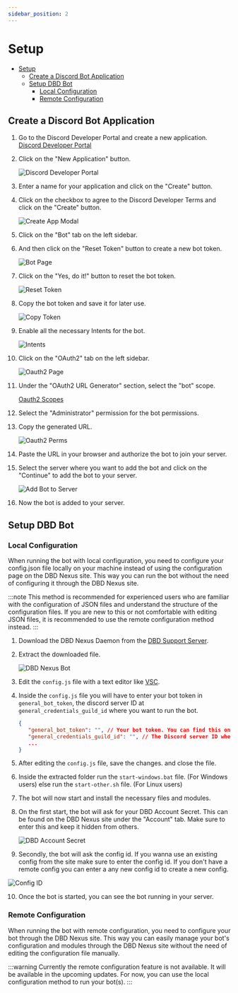 ```yaml
---
sidebar_position: 2
---
```


# Setup

- [Setup](#setup)
  - [Create a Discord Bot Application](#create-a-discord-bot-application)
  - [Setup DBD Bot](#setup-dbd-bot)
    - [Local Configuration](#local-configuration)
    - [Remote Configuration](#remote-configuration)

## Create a Discord Bot Application

1. Go to the Discord Developer Portal and create a new application. [Discord Developer Portal](https://discord.com/developers/applications)
2. Click on the "New Application" button.

   ![Discord Developer Portal](/img/nexus/dev-portal.png)

3. Enter a name for your application and click on the "Create" button.
4. Click on the checkbox to agree to the Discord Developer Terms and click on the "Create" button.

   ![Create App Modal](/img/nexus/create-app-modal.png)

5. Click on the "Bot" tab on the left sidebar.

6. And then click on the "Reset Token" button to create a new bot token.

   ![Bot Page](/img/nexus/bot-page.png)

7. Click on the "Yes, do it!" button to reset the bot token.

   ![Reset Token](/img/nexus/reset-token.png)

8. Copy the bot token and save it for later use.

   ![Copy Token](/img/nexus/copy-token.png)

9. Enable all the necessary Intents for the bot.

   ![Intents](/img/nexus/bot-intents.png)

10. Click on the "OAuth2" tab on the left sidebar.

    ![Oauth2 Page](/img/nexus/oauth-page.png)

11. Under the "OAuth2 URL Generator" section, select the "bot" scope.

    [Oauth2 Scopes](/img/nexus/oauth-scopes.png)

12. Select the "Administrator" permission for the bot permissions.
13. Copy the generated URL.

    ![Oauth2 Perms](/img/nexus/oauth-bot-perms.png)

14. Paste the URL in your browser and authorize the bot to join your server.
15. Select the server where you want to add the bot and click on the "Continue" to add the bot to your server.

    ![Add Bot to Server](/img/nexus/add-bot-to-server.png)

16. Now the bot is added to your server.

## Setup DBD Bot

### Local Configuration

When running the bot with local configuration, you need to configure your config.json file locally on your machine instead of using the configuration page on the DBD Nexus site. This way you can run the bot without the need of configuring it through the DBD Nexus site.

:::note
This method is recommended for experienced users who are familiar with the configuration of JSON files and understand the structure of the configuration files. If you are new to this or not comfortable with editing JSON files, it is recommended to use the remote configuration method instead.
:::

1. Download the DBD Nexus Daemon from the [DBD Support Server](https://discord.com/channels/488177151946915841/1207711313132916878).
2. Extract the downloaded file.

   ![DBD Nexus Bot](/img/nexus/bot-folder.png)

3. Edit the `config.js` file with a text editor like [VSC](https://code.visualstudio.com/download).

4. Inside the `config.js` file you will have to enter your bot token in `general_bot_token`, the discord server ID at `general_credentials_guild_id` where you want to run the bot.

   ```json title="config.json file (Partial)"
   {
      "general_bot_token": "", // Your bot token. You can find this on the Discord Developer Portal. Or follow the steps mentioned above. 
      "general_credentials_guild_id": "", // The Discord server ID where you invited the bot application into.
      ...
   }
   ```

5. After editing the `config.js` file, save the changes. and close the file.
6. Inside the extracted folder run the `start-windows.bat` file. (For Windows users) else run the `start-other.sh` file. (For Linux users)
7. The bot will now start and install the necessary files and modules.
8. On the first start, the bot will ask for your DBD Account Secret. This can be found on the DBD Nexus site under the "Account" tab. Make sure to enter this and keep it hidden from others.

   ![DBD Account Secret](/img/nexus/bot-start-secret.png)

9.  Secondly, the bot will ask the config id. If you wanna use an existing config from the site make sure to enter the config id. If you don't have a remote config you can enter a any new config id to create a new config.

   ![Config ID](/img/nexus/bot-start-config.png)

10. Once the bot is started, you can see the bot running in your server.

### Remote Configuration

When running the bot with remote configuration, you need to configure your bot through the DBD Nexus site. This way you can easily manage your bot's configuration and modules through the DBD Nexus site without the need of editing the configuration file manually.

:::warning
Currently the remote configuration feature is not available. It will be available in the upcoming updates. For now, you can use the local configuration method to run your bot(s).
:::